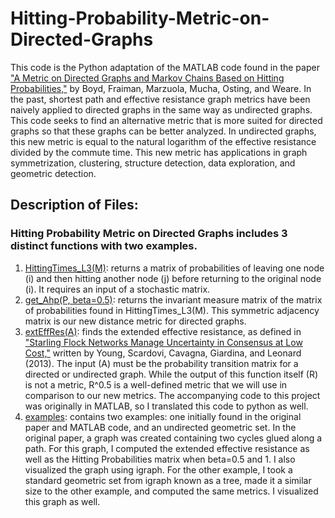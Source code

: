 # Hitting-Probability-Metric-on-Directed-Graphs
This code is the Python adaptation of the MATLAB code found in the paper ["A Metric on Directed Graphs and Markov Chains Based on Hitting Probabilities,"](arXiv:2006.14482) by Boyd, Fraiman, Marzuola, Mucha, Osting, and Weare. In the past, shortest path and effective resistance graph metrics have been naively applied to directed graphs in the same way as undirected graphs. This code seeks to find an alternative metric that is more suited for directed graphs so that these graphs can be better analyzed. In undirected graphs, this new metric is equal to the natural logarithm of the effective resistance divided by the commute time. This new metric has applications in graph symmetrization, clustering, structure detection, data exploration, and geometric detection. 
## Description of Files: 
### Hitting Probability Metric on Directed Graphs includes 3 distinct functions with two examples.
1. [HittingTimes_L3(M)](HittingTimes_L3.md): returns a matrix of probabilities of leaving one node (i) and then hitting another node (j) before returning to the original node (i). It requires an input of a stochastic matrix. 
2. [get_Ahp(P, beta=0.5)](get_Ahp.md): returns the invariant measure matrix of the matrix of probabilities found in HittingTimes_L3(M). This symmetric adjacency matrix is our new distance metric for directed graphs. 
3. [extEffRes(A)](extEffRes): finds the extended effective resistance, as defined in ["Starling Flock Networks Manage Uncertainty in Consensus at Low Cost,"](https://pubmed.ncbi.nlm.nih.gov/23382667/) written by Young, Scardovi, Cavagna, Giardina, and Leonard (2013). The input (A) must be the probability transition matrix for a directed or undirected graph. While the output of this function itself (R) is not a metric, R^0.5 is a well-defined metric that we will use in comparison to our new metrics. The accompanying code to this project was originally in MATLAB, so I translated this code to python as well. 
4. [examples](examples): contains two examples: one initially found in the original paper and MATLAB code, and an undirected geometric set. In the original paper, a graph was created containing two cycles glued along a path. For this graph, I computed the extended effective resistance as well as the Hitting Probabilities matrix when beta=0.5 and 1. I also visualized the graph using igraph. For the other example, I took a standard geometric set from igraph known as a tree, made it a similar size to the other example, and computed the same metrics. I visualized this graph as well.  
